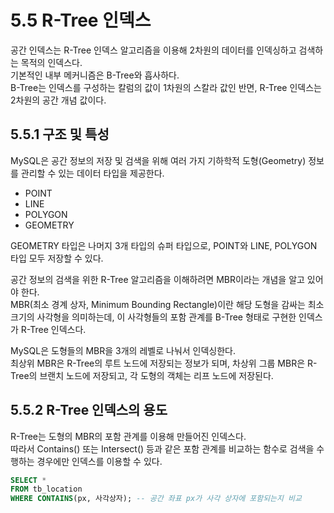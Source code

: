 # 5.5 R-Tree 인덱스

공간 인덱스는 R-Tree 인덱스 알고리즘을 이용해 2차원의 데이터를 인덱싱하고 검색하는 목적의 인덱스다.  
기본적인 내부 메커니즘은 B-Tree와 흡사하다.  
B-Tree는 인덱스를 구성하는 칼럼의 값이 1차원의 스칼라 값인 반면, R-Tree 인덱스는 2차원의 공간 개념 값이다.

## 5.5.1 구조 및 특성

MySQL은 공간 정보의 저장 및 검색을 위해 여러 가지 기하학적 도형(Geometry) 정보를 관리할 수 있는 데이터 타입을 제공한다.

- POINT
- LINE
- POLYGON
- GEOMETRY

GEOMETRY 타입은 나머지 3개 타입의 슈퍼 타입으로, POINT와 LINE, POLYGON 타입 모두 저장할 수 있다.  

공간 정보의 검색을 위한 R-Tree 알고리즘을 이해하려면 MBR이라는 개념을 알고 있어야 한다.  
MBR(최소 경계 상자, Minimum Bounding Rectangle)이란 해당 도형을 감싸는 최소 크기의 사각형을 의미하는데, 이 사각형들의 포함 관계를 B-Tree 형태로 구현한 인덱스가 R-Tree 인덱스다.

MySQL은 도형들의 MBR을 3개의 레벨로 나눠서 인덱싱한다.  
최상위 MBR은 R-Tree의 루트 노드에 저장되는 정보가 되며, 차상위 그룹 MBR은 R-Tree의 브랜치 노드에 저장되고, 각 도형의 객체는 리프 노드에 저장된다.

## 5.5.2 R-Tree 인덱스의 용도

R-Tree는 도형의 MBR의 포함 관계를 이용해 만들어진 인덱스다.  
따라서 Contains() 또는 Intersect() 등과 같은 포함 관계를 비교하는 함수로 검색을 수행하는 경우에만 인덱스를 이용할 수 있다.

```sql
SELECT *
FROM tb_location
WHERE CONTAINS(px, 사각상자); -- 공간 좌표 px가 사각 상자에 포함되는지 비교
```
